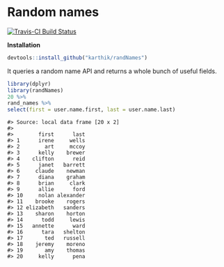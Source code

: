 
# Random names

[![Travis-CI Build Status](https://travis-ci.org/karthik/randNames.png?branch=master)](https://travis-ci.org/karthik/randNames)



**Installation**


```r
devtools::install_github("karthik/randNames")
```

It queries a random name API and returns a whole bunch of useful fields. 


```r
library(dplyr)
library(randNames)
20 %>%
rand_names %>%
select(first = user.name.first, last = user.name.last)
```

```
#> Source: local data frame [20 x 2]
#> 
#>        first      last
#> 1      irene     wells
#> 2        art     mccoy
#> 3      kelly    brewer
#> 4    clifton      reid
#> 5      janet   barrett
#> 6     claude    newman
#> 7      diana    graham
#> 8      brian     clark
#> 9      allie      ford
#> 10     nolan alexander
#> 11    brooke    rogers
#> 12 elizabeth   sanders
#> 13    sharon    horton
#> 14      todd     lewis
#> 15   annette      ward
#> 16      tara   shelton
#> 17       ted   russell
#> 18    jeremy    moreno
#> 19       amy    thomas
#> 20     kelly      pena
```

